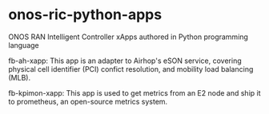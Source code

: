 # onos-ric-python-apps
ONOS RAN Intelligent Controller xApps authored in Python programming language

fb-ah-xapp: This app is an adapter to Airhop's eSON service, covering physical cell identifier (PCI) confict resolution, and mobility load balancing (MLB).

fb-kpimon-xapp: This app is used to get metrics from an E2 node and ship it to prometheus, an open-source metrics system.

